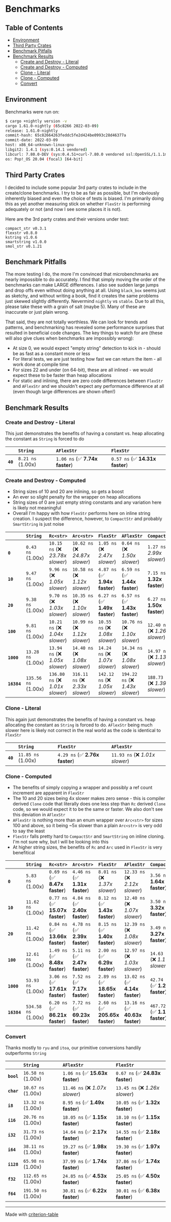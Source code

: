 # Benchmarks

## Table of Contents

- [Environment](#environment)
- [Third Party Crates](#third-party-crates)
- [Benchmark Pitfalls](#benchmark-pitfalls)
- [Benchmark Results](#benchmark-results)
    - [Create and Destroy - Literal](#create-and-destroy---literal)
    - [Create and Destroy - Computed](#create-and-destroy---computed)
    - [Clone - Literal](#clone---literal)
    - [Clone - Computed](#clone---computed)
    - [Convert](#convert)

## Environment

Benchmarks were run on:

```bash
$ cargo +nightly version -v
cargo 1.61.0-nightly (65c8266 2022-03-09)
release: 1.61.0-nightly
commit-hash: 65c82664263feddc5fe2d424be0993c28d46377a
commit-date: 2022-03-09
host: x86_64-unknown-linux-gnu
libgit2: 1.4.1 (sys:0.14.1 vendored)
libcurl: 7.80.0-DEV (sys:0.4.51+curl-7.80.0 vendored ssl:OpenSSL/1.1.1m)
os: Pop!_OS 20.04 (focal) [64-bit]
```

## Third Party Crates

I decided to include some popular 3rd party crates to include in the create/clone benchmarks. I try to be as fair as
possible, but I'm obviously inherently biased and even the choice of tests is biased. I'm primarily doing this as yet
another measuring stick on whether `FlexStr` is performing adequately or not (and now I see some places it is not).

Here are the 3rd party crates and their versions under test:

```
compact_str v0.3.1
flexstr v0.8.0
kstring v1.0.6
smartstring v1.0.0
smol_str v0.1.21
```


## Benchmark Pitfalls

The more testing I do, the more I'm convinced that microbenchmarks are nearly impossible to do accurately. I find
that simply moving the order of the benchmarks can make LARGE differences. I also see sudden large jumps and drop offs
even without doing anything at all. Using `black_box` seems just as sketchy, and without writing a book, find it creates
the same problems just skewed slightly differently. Nevermind `nightly` vs `stable`. Due to all this, please take these
with a grain of salt (maybe 5). Many of these are inaccurate or just plain wrong.

That said, they are not totally worthless. We can look for trends and patterns, and benchmarking has revealed some
performance surprises that resulted in beneficial code changes. The key things to watch for are (these will also give clues
when benchmarks are impossibly wrong):

* At size 0, we would expect "empty string" detection to kick in - should be as fast as a constant more or less
* For literal tests, we are just testing how fast we can return the item - all work done at compile time
* For sizes 22 and under (on 64-bit), these are all inlined - we would expect these to be faster than heap allocations
* For static and inlining, there are zero code differences between `FlexStr` and `AFlexStr` and we shouldn't expect any
performance difference at all (even though large differences are shown often!)

## Benchmark Results

### Create and Destroy - Literal

This just demonstrates the benefits of having a constant vs. heap allocating the constant as `String` is forced to do

|          | `String`                | `AFlexStr`                     | `FlexStr`                        |
|:---------|:------------------------|:-------------------------------|:-------------------------------- |
| **`40`** | `8.21 ns` (1.00x)       | `1.06 ns` (✅ **7.74x faster**) | `0.57 ns` (✅ **14.31x faster**)  |

### Create and Destroy - Computed

* String sizes of 10 and 20 are inlining, so gets a boost
* An ever so slight penalty for the wrapper on heap allocations
* String sizes of 0 are just empty string constants and any variation here is likely not meaningful
* Overall I'm happy with how `FlexStr` performs here on inline string creation. I suspect the difference, however, to
 `CompactStr` and probably `SmartString` is just noise

|             | `String`                  | `Rc<str>`                        | `Arc<str>`                       | `FlexStr`                        | `AFlexStr`                       | `CompactStr`                     | `KString`                        | `SmartString`                    | `SmolStr`                         |
|:------------|:--------------------------|:---------------------------------|:---------------------------------|:---------------------------------|:---------------------------------|:---------------------------------|:---------------------------------|:---------------------------------|:--------------------------------- |
| **`0`**     | `0.43 ns` (1.00x)         | `10.15 ns` (❌ *23.78x slower*)   | `10.62 ns` (❌ *24.87x slower*)   | `1.05 ns` (❌ *2.47x slower*)     | `0.64 ns` (❌ *1.50x slower*)     | `1.27 ns` (❌ *2.99x slower*)     | `6.79 ns` (❌ *15.91x slower*)    | `7.19 ns` (❌ *16.84x slower*)    | `11.02 ns` (❌ *25.82x slower*)    |
| **`10`**    | `9.47 ns` (1.00x)         | `9.96 ns` (❌ *1.05x slower*)     | `10.58 ns` (❌ *1.12x slower*)    | `4.87 ns` (✅ **1.94x faster**)   | `6.59 ns` (✅ **1.44x faster**)   | `7.15 ns` (✅ **1.32x faster**)   | `7.46 ns` (✅ **1.27x faster**)   | `9.33 ns` (✅ **1.02x faster**)   | `13.59 ns` (❌ *1.43x slower*)     |
| **`20`**    | `9.38 ns` (1.00x)         | `9.70 ns` (❌ *1.03x slower*)     | `10.35 ns` (❌ *1.10x slower*)    | `6.27 ns` (✅ **1.49x faster**)   | `6.57 ns` (✅ **1.43x faster**)   | `6.27 ns` (✅ **1.50x faster**)   | `9.79 ns` (❌ *1.04x slower*)     | `9.20 ns` (✅ **1.02x faster**)   | `13.83 ns` (❌ *1.47x slower*)     |
| **`100`**   | `9.81 ns` (1.00x)         | `10.21 ns` (❌ *1.04x slower*)    | `10.99 ns` (❌ *1.12x slower*)    | `10.55 ns` (❌ *1.08x slower*)    | `10.76 ns` (❌ *1.10x slower*)    | `12.40 ns` (❌ *1.26x slower*)    | `10.42 ns` (❌ *1.06x slower*)    | `16.40 ns` (❌ *1.67x slower*)    | `20.04 ns` (❌ *2.04x slower*)     |
| **`1000`**  | `13.28 ns` (1.00x)        | `13.94 ns` (❌ *1.05x slower*)    | `14.40 ns` (❌ *1.08x slower*)    | `14.24 ns` (❌ *1.07x slower*)    | `14.34 ns` (❌ *1.08x slower*)    | `14.97 ns` (❌ *1.13x slower*)    | `13.70 ns` (❌ *1.03x slower*)    | `22.58 ns` (❌ *1.70x slower*)    | `25.00 ns` (❌ *1.88x slower*)     |
| **`16384`** | `135.56 ns` (1.00x)       | `136.80 ns` (❌ *1.01x slower*)   | `316.11 ns` (❌ *2.33x slower*)   | `142.12 ns` (❌ *1.05x slower*)   | `194.22 ns` (❌ *1.43x slower*)   | `188.73 ns` (❌ *1.39x slower*)   | `136.72 ns` (❌ *1.01x slower*)   | `197.77 ns` (❌ *1.46x slower*)   | `200.70 ns` (❌ *1.48x slower*)    |

### Clone - Literal

This again just demonstrates the benefits of having a constant vs. heap allocating the constant as `String` is forced to do.
`AFlexStr` being much slower here is likely not correct in the real world as the code is identical to `FlexStr`

|          | `String`                 | `FlexStr`                      | `AFlexStr`                       |
|:---------|:-------------------------|:-------------------------------|:-------------------------------- |
| **`40`** | `11.85 ns` (1.00x)       | `4.29 ns` (✅ **2.76x faster**) | `11.93 ns` (❌ *1.01x slower*)    |

### Clone - Computed

* The benefits of simply copying a wrapper and possibly a ref count increment are apparent in `FlexStr`
* The 10 and 20 sizes being 4x slower makes zero sense - this is compiler derived `Clone` code that literally does one
less step than `Rc` derived `Clone` code, so we would expect it to be the same or faster. We also don't see this deviation
 in `AFlexStr`
* `AFlexStr` is nothing more than an enum wrapper over `Arc<str>` for sizes 100 and above, so it being ~5x slower
than a plain `Arc<str>` is very odd to say the least
* `FlexStr` falls pretty hard to `CompactStr` and `SmartString` on inline cloning. I'm not sure why, but I will be looking
into this
* At higher string sizes, the benefits of `Rc` and `Arc` used in `FlexStr` is very benefitical

|             | `String`                  | `Rc<str>`                       | `Arc<str>`                      | `FlexStr`                        | `AFlexStr`                       | `CompactStr`                     | `KString`                        | `SmartString`                    | `SmolStr`                         |
|:------------|:--------------------------|:--------------------------------|:--------------------------------|:---------------------------------|:---------------------------------|:---------------------------------|:---------------------------------|:---------------------------------|:--------------------------------- |
| **`0`**     | `5.83 ns` (1.00x)         | `0.69 ns` (✅ **8.47x faster**)  | `4.46 ns` (✅ **1.31x faster**)  | `8.01 ns` (❌ *1.37x slower*)     | `12.33 ns` (❌ *2.12x slower*)    | `3.56 ns` (✅ **1.64x faster**)   | `14.96 ns` (❌ *2.57x slower*)    | `3.64 ns` (✅ **1.60x faster**)   | `12.33 ns` (❌ *2.12x slower*)     |
| **`10`**    | `11.62 ns` (1.00x)        | `0.77 ns` (✅ **15.07x faster**) | `4.84 ns` (✅ **2.40x faster**)  | `8.12 ns` (✅ **1.43x faster**)   | `12.40 ns` (❌ *1.07x slower*)    | `3.50 ns` (✅ **3.32x faster**)   | `14.99 ns` (❌ *1.29x slower*)    | `2.47 ns` (✅ **4.71x faster**)   | `12.47 ns` (❌ *1.07x slower*)     |
| **`20`**    | `11.42 ns` (1.00x)        | `0.84 ns` (✅ **13.66x faster**) | `4.78 ns` (✅ **2.39x faster**)  | `8.15 ns` (✅ **1.40x faster**)   | `12.39 ns` (❌ *1.08x slower*)    | `3.49 ns` (✅ **3.27x faster**)   | `15.48 ns` (❌ *1.36x slower*)    | `2.41 ns` (✅ **4.74x faster**)   | `12.42 ns` (❌ *1.09x slower*)     |
| **`100`**   | `12.61 ns` (1.00x)        | `1.49 ns` (✅ **8.48x faster**)  | `5.11 ns` (✅ **2.47x faster**)  | `2.00 ns` (✅ **6.29x faster**)   | `12.97 ns` (❌ *1.03x slower*)    | `14.63 ns` (❌ *1.16x slower*)    | `17.73 ns` (❌ *1.41x slower*)    | `16.70 ns` (❌ *1.32x slower*)    | `16.76 ns` (❌ *1.33x slower*)     |
| **`1000`**  | `53.93 ns` (1.00x)        | `3.06 ns` (✅ **17.61x faster**) | `7.52 ns` (✅ **7.17x faster**)  | `2.89 ns` (✅ **18.65x faster**)  | `13.02 ns` (✅ **4.14x faster**)  | `42.74 ns` (✅ **1.26x faster**)  | `56.43 ns` (❌ *1.05x slower*)    | `56.79 ns` (❌ *1.05x slower*)    | `16.79 ns` (✅ **3.21x faster**)   |
| **`16384`** | `534.58 ns` (1.00x)       | `6.20 ns` (✅ **86.21x faster**) | `7.72 ns` (✅ **69.23x faster**) | `2.60 ns` (✅ **205.65x faster**) | `13.16 ns` (✅ **40.63x faster**) | `467.72 ns` (✅ **1.14x faster**) | `506.98 ns` (✅ **1.05x faster**) | `498.55 ns` (✅ **1.07x faster**) | `18.33 ns` (✅ **29.17x faster**)  |

### Convert

Thanks mostly to `ryu` and `itoa`, our primitive conversions handily outperforms `String`

|            | `String`                  | `AFlexStr`                      | `FlexStr`                        |
|:-----------|:--------------------------|:--------------------------------|:-------------------------------- |
| **`bool`** | `16.58 ns` (1.00x)        | `1.06 ns` (✅ **15.63x faster**) | `0.67 ns` (✅ **24.83x faster**)  |
| **`char`** | `10.67 ns` (1.00x)        | `11.46 ns` (❌ *1.07x slower*)   | `13.45 ns` (❌ *1.26x slower*)    |
| **`i8`**   | `13.32 ns` (1.00x)        | `8.95 ns` (✅ **1.49x faster**)  | `10.05 ns` (✅ **1.32x faster**)  |
| **`i16`**  | `20.76 ns` (1.00x)        | `18.05 ns` (✅ **1.15x faster**) | `18.10 ns` (✅ **1.15x faster**)  |
| **`i32`**  | `31.73 ns` (1.00x)        | `14.64 ns` (✅ **2.17x faster**) | `14.55 ns` (✅ **2.18x faster**)  |
| **`i64`**  | `38.11 ns` (1.00x)        | `19.27 ns` (✅ **1.98x faster**) | `19.30 ns` (✅ **1.97x faster**)  |
| **`i128`** | `65.98 ns` (1.00x)        | `37.99 ns` (✅ **1.74x faster**) | `37.86 ns` (✅ **1.74x faster**)  |
| **`f32`**  | `112.65 ns` (1.00x)       | `24.85 ns` (✅ **4.53x faster**) | `25.05 ns` (✅ **4.50x faster**)  |
| **`f64`**  | `191.50 ns` (1.00x)       | `30.81 ns` (✅ **6.22x faster**) | `30.01 ns` (✅ **6.38x faster**)  |

---
Made with [criterion-table](https://github.com/nu11ptr/criterion-table)


